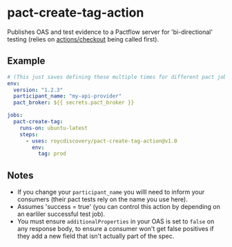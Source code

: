 # pact-create-tag-action

Publishes OAS and test evidence to a Pactflow server for 'bi-directional' testing (relies on [actions/checkout](https://github.com/marketplace/actions/checkout) being called first).

## Example
```yaml
# (This just saves defining these multiple times for different pact jobs)
env:
  version: "1.2.3"
  participant_name: "my-api-provider"
  pact_broker: ${{ secrets.pact_broker }}

jobs:
  pact-create-tag:
    runs-on: ubuntu-latest
    steps:
      - uses: roycdiscovery/pact-create-tag-action@v1.0
        env:
          tag: prod
```

## Notes
- If you change your `participant_name` you willl need to inform your consumers (their pact tests rely on the name you use here).
- Assumes 'success = true' (you can control this action by depending on an earliler successful test job).
- You must ensure `additionalProperties` in your OAS is set to `false` on any response body, to ensure a consumer won't get false positives if they add a new field that isn't actually part of the spec.
